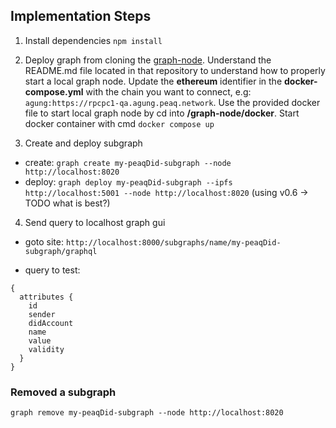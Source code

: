 ## Implementation Steps

1. Install dependencies
`npm install`

2. Deploy graph from cloning the [graph-node](https://github.com/graphprotocol/graph-node). Understand the README.md file located in that repository to understand how to properly start a local graph node. Update the **ethereum** identifier in the **docker-compose.yml** with the chain you want to connect, e.g: `agung:https://rpcpc1-qa.agung.peaq.network`. Use the provided docker file to start local graph node by cd into **/graph-node/docker**.
Start docker container with cmd `docker compose up`

3. Create and deploy subgraph
- create: `graph create my-peaqDid-subgraph --node http://localhost:8020`
- deploy: `graph deploy my-peaqDid-subgraph --ipfs http://localhost:5001 --node http://localhost:8020` (using v0.6 -> TODO what is best?)

4. Send query to localhost graph gui
- goto site: `http://localhost:8000/subgraphs/name/my-peaqDid-subgraph/graphql`

- query to test:
```
{
  attributes {
    id
    sender
    didAccount
    name
    value
    validity
  }
}
```

### Removed a subgraph
`graph remove my-peaqDid-subgraph --node http://localhost:8020`